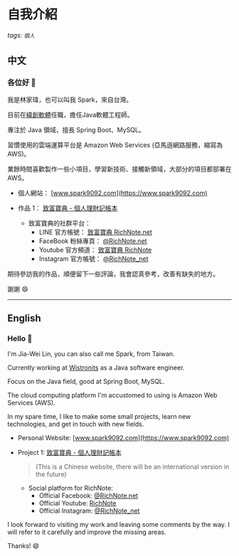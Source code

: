# 自我介紹

###### tags: `個人`

## 中文

### 各位好 👋

我是林家瑋，也可以叫我 Spark，來自台灣。

目前在[緯創軟體](https://www.wistronits.com/tw/)任職，擔任Java軟體工程師。

專注於 Java 領域，擅長 Spring Boot、MySQL。

習慣使用的雲端運算平台是 Amazon Web Services (亞馬遜網路服務，縮寫為 AWS)。

業餘時間喜歡製作一些小項目，學習新技術、接觸新領域，大部分的項目都部署在 AWS。

- 個人網站： [www.spark9092.com](https://www.spark9092.com)

- 作品 1： [致富寶典 - 個人理財記帳本](https://richnote.net)
  - 致富寶典的社群平台：
    - LINE 官方帳號： [致富寶典 RichNote.net](https://page.line.me/richnote)
    - FaceBook 粉絲專頁： [@RichNote.net](https://www.facebook.com/RichNote.net/)
    - Youtube 官方頻道： [致富寶典 RichNote](https://www.youtube.com/channel/UCRY2uJHJwFgCagB_xJy7K8A)
    - Instagram 官方帳號： [@RichNote_net](https://www.instagram.com/richnote_net/)

期待參訪我的作品，順便留下一些評論，我會認真參考，改善有缺失的地方。

謝謝 😄

---

## English

### Hello 👋

I'm Jia-Wei Lin, you can also call me Spark, from Taiwan.

Currently working at [Wistronits](https://www.wistronits.com/en/) as a Java software engineer.

Focus on the Java field, good at Spring Boot, MySQL.

The cloud computing platform I'm accustomed to using is Amazon Web Services (AWS).

In my spare time, I like to make some small projects, learn new technologies, and get in touch with new fields.

- Personal Website: [www.spark9092.com](https://www.spark9092.com)

- Project 1: [致富寶典 - 個人理財記帳本](https://richnote.net)
  > (This is a Chinese website, there will be an international version in the future)

  - Social platform for RichNote:
    - Official Facebook: [@RichNote.net](https://www.facebook.com/RichNote.net/)
    - Official Youtube: [RichNote](https://www.youtube.com/channel/UCRY2uJHJwFgCagB_xJy7K8A)
    - Official Instagram: [@RichNote_net](https://www.instagram.com/richnote_net/)

I look forward to visiting my work and leaving some comments by the way. I will refer to it carefully and improve the missing areas.

Thanks! 😄

